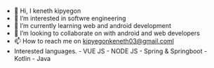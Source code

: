 - 👋 Hi, I keneth kipyegon
- 👀 I’m interested in softwre engineering
- 🌱 I’m currently learning web and android development
- 💞️ I’m looking to collaborate on  with android and web developers
- 📫 How to reach me on kipyegonkeneth03@gmail.coml
- Interested languages.
          - VUE JS
          - NODE JS
          - Spring & Springboot
         - Kotlin
         - Java

<!---
keneth217/keneth217 is a ✨ special ✨ repository because its `README.md` (this file) appears on your GitHub profile.
You can click the Preview link to take a look at your changes.
--->
